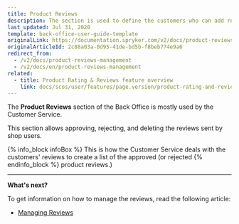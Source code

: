 ```yaml
---
title: Product Reviews
description: The section is used to define the customers who can add reviews and ratings to products, as well as
last_updated: Jul 31, 2020
template: back-office-user-guide-template
originalLink: https://documentation.spryker.com/v2/docs/product-reviews-management
originalArticleId: 2c88a03a-0d95-41de-bd5b-f8beb774e9a6
redirect_from:
  - /v2/docs/product-reviews-management
  - /v2/docs/en/product-reviews-management
related:
  - title: Product Rating & Reviews feature overview
    link: docs/scos/user/features/page.version/product-rating-and-reviews-feature-overview.html
---
```


The **Product Reviews** section of the Back Office is mostly used by the Customer Service. 

This section allows approving, rejecting, and deleting the reviews sent by shop users. 

{% info_block infoBox %}
This is how the Customer Service deals with the customers' reviews to create a list of the approved (or rejected
{% endinfo_block %} product reviews.)

------

**What's next?**

To get information on how to manage the reviews, read the following article:

* [Managing Reviews](/docs/scos/user/back-office-user-guides/{{page.version}}/catalog/product-reviews/managing-product-reviews.html)

